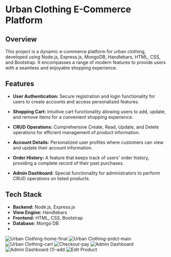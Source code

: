 # Urban Clothing E-Commerce Platform

## Overview

This project is a dynamic e-commerce platform for urban clothing, developed using Node.js, Express.js, MongoDB, Handlebars, HTML, CSS, and Bootstrap. It encompasses a range of modern features to provide users with a seamless and enjoyable shopping experience.

## Features

- **User Authentication:** Secure registration and login functionality for users to create accounts and access personalized features.

- **Shopping Cart:** Intuitive cart functionality allowing users to add, update, and remove items for a convenient shopping experience.

- **CRUD Operations:** Comprehensive Create, Read, Update, and Delete operations for efficient management of product information.

- **Account Details:** Personalized user profiles where customers can view and update their account information.

- **Order History:** A feature that keeps track of users' order history, providing a complete record of their past purchases.

- **Admin Dashboard:** Special functionality for administrators to perform CRUD operations on listed products.

## Tech Stack

- **Backend:** Node.js, Express.js
- **View Engine:** Handlebars
- **Frontend:** HTML, CSS, Bootstrap
- **Database:** Mongo DB
- 
![Urban Clothing-home-final](https://github.com/HA2620/The-Urban-Clothing/assets/87410858/77fcd9b8-3e62-49c2-96f4-e050bcd27b9f)
![Urban Clothing-prdct-main](https://github.com/HA2620/The-Urban-Clothing/assets/87410858/309d5a63-bba8-4262-b7c0-aa18a468d0d1)
![Urban Clothing-cart](https://github.com/HA2620/The-Urban-Clothing/assets/87410858/dfbef6f9-c23d-463a-a222-6cbfaac12ed8)
![Checkout-pay](https://github.com/HA2620/The-Urban-Clothing/assets/87410858/9e51640e-aad0-457b-a024-cde501649aad)
![Admin Dashboard](https://github.com/HA2620/The-Urban-Clothing/assets/87410858/6bf1537b-d860-4081-bbd6-76bcc2c9d864)
![Admin Dashboard (1)-add](https://github.com/HA2620/The-Urban-Clothing/assets/87410858/5bfd4bf0-78ef-4173-8b1d-521051d0923f)
![Edit Product](https://github.com/HA2620/The-Urban-Clothing/assets/87410858/acca1e11-d70a-455b-b884-e816a0773e53)






